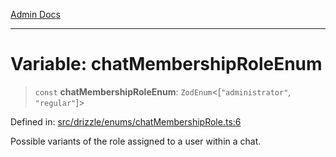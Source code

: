 [Admin Docs](/)

***

# Variable: chatMembershipRoleEnum

> `const` **chatMembershipRoleEnum**: `ZodEnum`\<\[`"administrator"`, `"regular"`\]\>

Defined in: [src/drizzle/enums/chatMembershipRole.ts:6](https://github.com/PalisadoesFoundation/talawa-api/blob/31af62eb801979353402f1e291e74768cd64d85c/src/drizzle/enums/chatMembershipRole.ts#L6)

Possible variants of the role assigned to a user within a chat.
